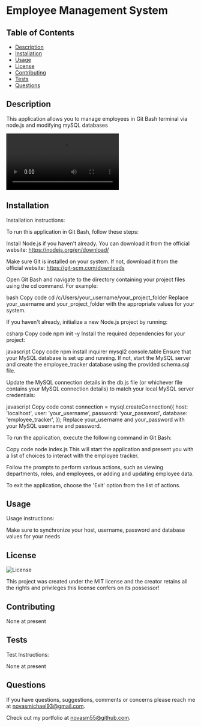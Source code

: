 # Employee Management System

## Table of Contents

* [Description](#description)
* [Installation](#installation)
* [Usage](#usage)
* [License](#license)
* [Contributing](#contributing)
* [Tests](#tests)
* [Questions](#questions)

## Description 

This application allows you to manage employees in Git Bash terminal via node.js and modifying mySQL databases

![URL](https://github.com/novasm55/employee-tracker/blob/c75797b7b8cfedfaf3afc6e7dbecbe608b3e221d/employeetrackerWalkThroughVideo.mp4)

## Installation

Installation instructions:

To run this application in Git Bash, follow these steps: 


Install Node.js if you haven't already. You can download it from the official website: https://nodejs.org/en/download/

Make sure Git is installed on your system. If not, download it from the official website: https://git-scm.com/downloads

Open Git Bash and navigate to the directory containing your project files using the cd command. For example:

bash
Copy code
cd /c/Users/your_username/your_project_folder
Replace your_username and your_project_folder with the appropriate values for your system.

If you haven't already, initialize a new Node.js project by running:

csharp
Copy code
npm init -y
Install the required dependencies for your project:

javascript
Copy code
npm install inquirer mysql2 console.table
Ensure that your MySQL database is set up and running. If not, start the MySQL server and create the employee_tracker database using the provided schema.sql file.

Update the MySQL connection details in the db.js file (or whichever file contains your MySQL connection details) to match your local MySQL server credentials:

javascript
Copy code
const connection = mysql.createConnection({
  host: 'localhost',
  user: 'your_username',
  password: 'your_password',
  database: 'employee_tracker',
});
Replace your_username and your_password with your MySQL username and password.

To run the application, execute the following command in Git Bash:

Copy code
node index.js
This will start the application and present you with a list of choices to interact with the employee tracker.

Follow the prompts to perform various actions, such as viewing departments, roles, and employees, or adding and updating employee data.

To exit the application, choose the 'Exit' option from the list of actions.



## Usage

Usage instructions:

Make sure to synchronize your host, username, password and database values for your needs

## License


  
  ![License](https://img.shields.io/badge/license-MIT-red.svg)

  This project was created under the MIT license and the creator retains all the rights and privileges this license confers on its possessor!

## Contributing

None at present

## Tests

Test Instructions:

None at present

## Questions

If you have questions, suggestions, comments or concerns please reach me at novasmichael93@gmail.com. 

Check out my portfolio at novasm55@github.com.